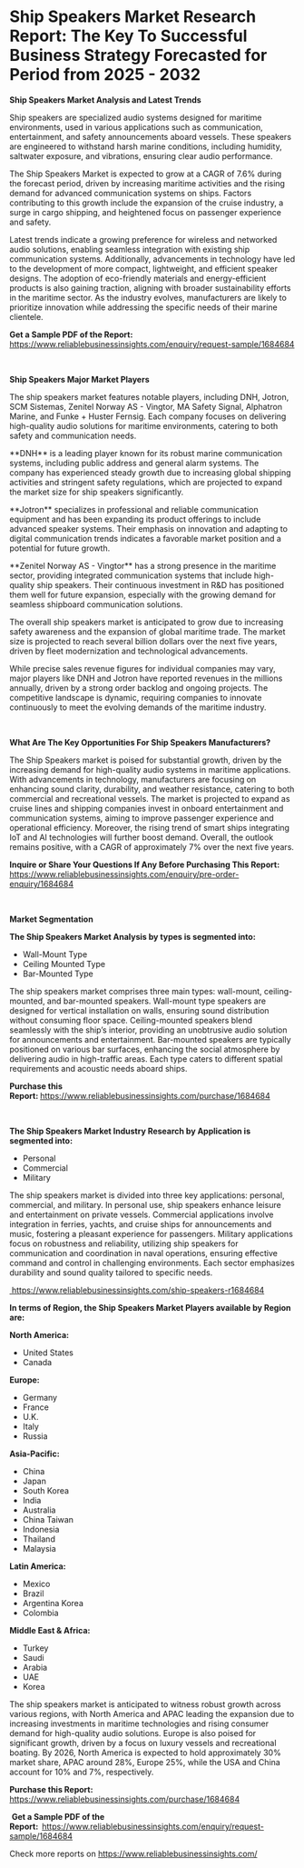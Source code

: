 <p><h1>Ship Speakers Market Research Report: The Key To Successful Business Strategy Forecasted for Period from 2025 - 2032</h1></p><p><strong>Ship Speakers Market Analysis and Latest Trends</strong></p>
<p><p>Ship speakers are specialized audio systems designed for maritime environments, used in various applications such as communication, entertainment, and safety announcements aboard vessels. These speakers are engineered to withstand harsh marine conditions, including humidity, saltwater exposure, and vibrations, ensuring clear audio performance.</p><p>The Ship Speakers Market is expected to grow at a CAGR of 7.6% during the forecast period, driven by increasing maritime activities and the rising demand for advanced communication systems on ships. Factors contributing to this growth include the expansion of the cruise industry, a surge in cargo shipping, and heightened focus on passenger experience and safety.</p><p>Latest trends indicate a growing preference for wireless and networked audio solutions, enabling seamless integration with existing ship communication systems. Additionally, advancements in technology have led to the development of more compact, lightweight, and efficient speaker designs. The adoption of eco-friendly materials and energy-efficient products is also gaining traction, aligning with broader sustainability efforts in the maritime sector. As the industry evolves, manufacturers are likely to prioritize innovation while addressing the specific needs of their marine clientele.</p></p>
<p><strong>Get a Sample PDF of the Report:&nbsp;</strong> <a href="https://www.reliablebusinessinsights.com/enquiry/request-sample/1684684?utm_campaign=3288&utm_medium=2&utm_source=Github&utm_content=ia&utm_term=10042025&utm_id=ship-speakers">https://www.reliablebusinessinsights.com/enquiry/request-sample/1684684</a></p>
<p>&nbsp;</p>
<p><strong>Ship Speakers Major Market Players</strong></p>
<p><p>The ship speakers market features notable players, including DNH, Jotron, SCM Sistemas, Zenitel Norway AS - Vingtor, MA Safety Signal, Alphatron Marine, and Funke + Huster Fernsig. Each company focuses on delivering high-quality audio solutions for maritime environments, catering to both safety and communication needs.</p><p>**DNH** is a leading player known for its robust marine communication systems, including public address and general alarm systems. The company has experienced steady growth due to increasing global shipping activities and stringent safety regulations, which are projected to expand the market size for ship speakers significantly.</p><p>**Jotron** specializes in professional and reliable communication equipment and has been expanding its product offerings to include advanced speaker systems. Their emphasis on innovation and adapting to digital communication trends indicates a favorable market position and a potential for future growth.</p><p>**Zenitel Norway AS - Vingtor** has a strong presence in the maritime sector, providing integrated communication systems that include high-quality ship speakers. Their continuous investment in R&D has positioned them well for future expansion, especially with the growing demand for seamless shipboard communication solutions.</p><p>The overall ship speakers market is anticipated to grow due to increasing safety awareness and the expansion of global maritime trade. The market size is projected to reach several billion dollars over the next five years, driven by fleet modernization and technological advancements.</p><p>While precise sales revenue figures for individual companies may vary, major players like DNH and Jotron have reported revenues in the millions annually, driven by a strong order backlog and ongoing projects. The competitive landscape is dynamic, requiring companies to innovate continuously to meet the evolving demands of the maritime industry.</p></p>
<p>&nbsp;</p>
<p><strong>What Are The Key Opportunities For Ship Speakers Manufacturers?</strong></p>
<p><p>The Ship Speakers market is poised for substantial growth, driven by the increasing demand for high-quality audio systems in maritime applications. With advancements in technology, manufacturers are focusing on enhancing sound clarity, durability, and weather resistance, catering to both commercial and recreational vessels. The market is projected to expand as cruise lines and shipping companies invest in onboard entertainment and communication systems, aiming to improve passenger experience and operational efficiency. Moreover, the rising trend of smart ships integrating IoT and AI technologies will further boost demand. Overall, the outlook remains positive, with a CAGR of approximately 7% over the next five years.</p></p>
<p><strong>Inquire or Share Your Questions If Any Before Purchasing This Report:</strong> <a href="https://www.reliablebusinessinsights.com/enquiry/pre-order-enquiry/1684684?utm_campaign=3288&utm_medium=2&utm_source=Github&utm_content=ia&utm_term=10042025&utm_id=ship-speakers">https://www.reliablebusinessinsights.com/enquiry/pre-order-enquiry/1684684</a></p>
<p>&nbsp;</p>
<p><strong>Market Segmentation</strong></p>
<p><strong>The Ship Speakers Market Analysis by types is segmented into:</strong></p>
<p><ul><li>Wall-Mount Type</li><li>Ceiling Mounted Type</li><li>Bar-Mounted Type</li></ul></p>
<p><p>The ship speakers market comprises three main types: wall-mount, ceiling-mounted, and bar-mounted speakers. Wall-mount type speakers are designed for vertical installation on walls, ensuring sound distribution without consuming floor space. Ceiling-mounted speakers blend seamlessly with the ship’s interior, providing an unobtrusive audio solution for announcements and entertainment. Bar-mounted speakers are typically positioned on various bar surfaces, enhancing the social atmosphere by delivering audio in high-traffic areas. Each type caters to different spatial requirements and acoustic needs aboard ships.</p></p>
<p><strong>Purchase this Report:&nbsp;</strong><a href="https://www.reliablebusinessinsights.com/purchase/1684684?utm_campaign=3288&utm_medium=2&utm_source=Github&utm_content=ia&utm_term=10042025&utm_id=ship-speakers">https://www.reliablebusinessinsights.com/purchase/1684684</a></p>
<p>&nbsp;</p>
<p><strong>The Ship Speakers Market Industry Research by Application is segmented into:</strong></p>
<p><ul><li>Personal</li><li>Commercial</li><li>Military</li></ul></p>
<p><p>The ship speakers market is divided into three key applications: personal, commercial, and military. In personal use, ship speakers enhance leisure and entertainment on private vessels. Commercial applications involve integration in ferries, yachts, and cruise ships for announcements and music, fostering a pleasant experience for passengers. Military applications focus on robustness and reliability, utilizing ship speakers for communication and coordination in naval operations, ensuring effective command and control in challenging environments. Each sector emphasizes durability and sound quality tailored to specific needs.</p></p>
<p><a href="https://www.reliablebusinessinsights.com/ship-speakers-r1684684?utm_campaign=3288&utm_medium=2&utm_source=Github&utm_content=ia&utm_term=10042025&utm_id=ship-speakers">&nbsp;https://www.reliablebusinessinsights.com/ship-speakers-r1684684</a></p>
<p><strong>In terms of Region, the Ship Speakers Market Players available by Region are:</strong></p>
<p>
    <p> <strong> North America: </strong>
        <ul>
            <li>United States</li>
            <li>Canada</li>
        </ul>
        </p> 
    <p> <strong> Europe: </strong>
        <ul>
            <li>Germany</li>
            <li>France</li>
            <li>U.K.</li>
            <li>Italy</li>
            <li>Russia</li>
        </ul>
        </p> 
    <p> <strong> Asia-Pacific: </strong>
        <ul>
            <li>China</li>
            <li>Japan</li>
            <li>South Korea</li>
            <li>India</li>
            <li>Australia</li>
            <li>China Taiwan</li>
            <li>Indonesia</li>
            <li>Thailand</li>
            <li>Malaysia</li>
        </ul>
        </p> 
    <p> <strong> Latin America: </strong>
        <ul>
            <li>Mexico</li>
            <li>Brazil</li>
            <li>Argentina Korea</li>
            <li>Colombia</li>
        </ul>
        </p> 
    <p> <strong> Middle East & Africa: </strong>
        <ul>
            <li>Turkey</li>
            <li>Saudi</li>
            <li>Arabia</li>
            <li>UAE</li>
            <li>Korea</li>
        </ul>
    </p>
    </p>
<p><p>The ship speakers market is anticipated to witness robust growth across various regions, with North America and APAC leading the expansion due to increasing investments in maritime technologies and rising consumer demand for high-quality audio solutions. Europe is also poised for significant growth, driven by a focus on luxury vessels and recreational boating. By 2026, North America is expected to hold approximately 30% market share, APAC around 28%, Europe 25%, while the USA and China account for 10% and 7%, respectively.</p></p>
<p><strong>Purchase this Report: </strong><a href="https://www.reliablebusinessinsights.com/purchase/1684684?utm_campaign=3288&utm_medium=2&utm_source=Github&utm_content=ia&utm_term=10042025&utm_id=ship-speakers">https://www.reliablebusinessinsights.com/purchase/1684684</a></p>
<p>&nbsp;<strong>Get a Sample PDF of the Report:&nbsp;&nbsp;</strong><a href="https://www.reliablebusinessinsights.com/enquiry/request-sample/1684684?utm_campaign=3288&utm_medium=2&utm_source=Github&utm_content=ia&utm_term=10042025&utm_id=ship-speakers">https://www.reliablebusinessinsights.com/enquiry/request-sample/1684684</a></p>
<p><strong></strong></p>
<p>Check more reports on <a href="https://www.reliablebusinessinsights.com/?utm_campaign=3288&utm_medium=2&utm_source=Github&utm_content=ia&utm_term=10042025&utm_id=ship-speakers">https://www.reliablebusinessinsights.com/</a></p>